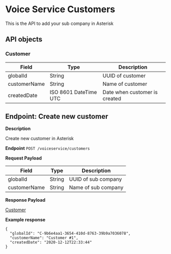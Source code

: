 # Voice Service Customers
This is the API to add your sub company in Asterisk

## API objects

### Customer

| Field        | Type                  | Description                   |
|--------------|-----------------------|-------------------------------|
| globalId     | String                | UUID of customer              |
| customerName | String                | Name of customer              |
| createdDate  | ISO 8601 DateTime UTC | Date when customer is created |

## Endpoint: Create new customer

**Description**

Create new customer in Asterisk

**Endpoint** `POST /voiceservice/customers`

**Request Payload**

| Field        | Type   | Description         |
|--------------|--------|---------------------|
| globalId     | String | UUID of sub company |
| customerName | String | Name of sub company |

**Response Payload**

[Customer](#customer)

**Example response**

```
{
  "globalId": "C-9b6e4aa1-3654-410d-8763-39b9a7036078",
  "customerName": "Customer #1",
  "createdDate": "2020-12-12T22:33:44"
}
```
